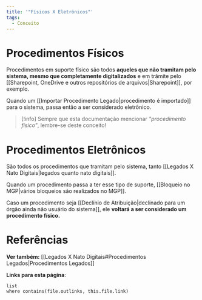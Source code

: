 ```yaml
---
title: '"Físicos X Eletrônicos"'
tags:
  - Conceito
---
```

# Procedimentos Físicos

Procedimentos em suporte físico são todos **aqueles que não tramitam pelo sistema, mesmo que completamente digitalizados** e em trâmite pelo [[Sharepoint, OneDrive e outros repositórios de arquivos|Sharepoint]], por exemplo.

Quando um [[Importar Procedimento Legado|procedimento é importado]] para o sistema, passa então a ser considerado eletrônico.

> [!info] Sempre que esta documentação mencionar *"procedimento físico"*, lembre-se deste conceito!

# Procedimentos Eletrônicos

São todos os procedimentos que tramitam pelo sistema, tanto [[Legados X Nato Digitais|legados quanto nato digitais]]. 

Quando um procedimento passa a ter esse tipo de suporte, [[Bloqueio no MGP|vários bloqueios são realizados no MGP]].

Caso um procedimento seja [[Declínio de Atribuição|declinado para um órgão ainda não usuário do sistema]], ele **voltará a ser considerado um procedimento físico.**
# Referências 

**Ver também:** [[Legados X Nato Digitais#Procedimentos Legados|Procedimentos Legados]]

**Links para esta página**:
```dataview
list
where contains(file.outlinks, this.file.link)
```
